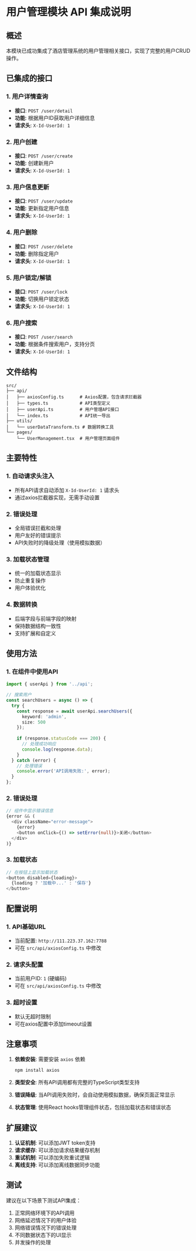 # 用户管理模块 API 集成说明

## 概述

本模块已成功集成了酒店管理系统的用户管理相关接口，实现了完整的用户CRUD操作。

## 已集成的接口

### 1. 用户详情查询
- **接口**: `POST /user/detail`
- **功能**: 根据用户ID获取用户详细信息
- **请求头**: `X-Id-UserId: 1`

### 2. 用户创建
- **接口**: `POST /user/create`
- **功能**: 创建新用户
- **请求头**: `X-Id-UserId: 1`

### 3. 用户信息更新
- **接口**: `POST /user/update`
- **功能**: 更新指定用户信息
- **请求头**: `X-Id-UserId: 1`

### 4. 用户删除
- **接口**: `POST /user/delete`
- **功能**: 删除指定用户
- **请求头**: `X-Id-UserId: 1`

### 5. 用户锁定/解锁
- **接口**: `POST /user/lock`
- **功能**: 切换用户锁定状态
- **请求头**: `X-Id-UserId: 1`

### 6. 用户搜索
- **接口**: `POST /user/search`
- **功能**: 根据条件搜索用户，支持分页
- **请求头**: `X-Id-UserId: 1`

## 文件结构

```
src/
├── api/
│   ├── axiosConfig.ts      # Axios配置，包含请求拦截器
│   ├── types.ts            # API类型定义
│   ├── userApi.ts          # 用户管理API接口
│   └── index.ts            # API统一导出
├── utils/
│   └── userDataTransform.ts # 数据转换工具
└── pages/
    └── UserManagement.tsx  # 用户管理页面组件
```

## 主要特性

### 1. 自动请求头注入
- 所有API请求自动添加 `X-Id-UserId: 1` 请求头
- 通过axios拦截器实现，无需手动设置

### 2. 错误处理
- 全局错误拦截和处理
- 用户友好的错误提示
- API失败时的降级处理（使用模拟数据）

### 3. 加载状态管理
- 统一的加载状态显示
- 防止重复操作
- 用户体验优化

### 4. 数据转换
- 后端字段与前端字段的映射
- 保持数据结构一致性
- 支持扩展和自定义

## 使用方法

### 1. 在组件中使用API

```typescript
import { userApi } from '../api';

// 搜索用户
const searchUsers = async () => {
  try {
    const response = await userApi.searchUsers({
      keyword: 'admin',
      size: 500
    });
    
    if (response.statusCode === 200) {
      // 处理成功响应
      console.log(response.data);
    }
  } catch (error) {
    // 处理错误
    console.error('API调用失败:', error);
  }
};
```

### 2. 错误处理

```typescript
// 组件中显示错误信息
{error && (
  <div className="error-message">
    {error}
    <button onClick={() => setError(null)}>关闭</button>
  </div>
)}
```

### 3. 加载状态

```typescript
// 在按钮上显示加载状态
<button disabled={loading}>
  {loading ? '加载中...' : '保存'}
</button>
```

## 配置说明

### 1. API基础URL
- 当前配置: `http://111.223.37.162:7788`
- 可在 `src/api/axiosConfig.ts` 中修改

### 2. 请求头配置
- 当前用户ID: `1` (硬编码)
- 可在 `src/api/axiosConfig.ts` 中修改

### 3. 超时设置
- 默认无超时限制
- 可在axios配置中添加timeout设置

## 注意事项

1. **依赖安装**: 需要安装 `axios` 依赖
   ```bash
   npm install axios
   ```

2. **类型安全**: 所有API调用都有完整的TypeScript类型支持

3. **错误降级**: 当API调用失败时，会自动使用模拟数据，确保页面正常显示

4. **状态管理**: 使用React hooks管理组件状态，包括加载状态和错误状态

## 扩展建议

1. **认证机制**: 可以添加JWT token支持
2. **请求缓存**: 可以添加请求结果缓存机制
3. **重试机制**: 可以添加失败重试逻辑
4. **离线支持**: 可以添加离线数据同步功能

## 测试

建议在以下场景下测试API集成：

1. 正常网络环境下的API调用
2. 网络延迟情况下的用户体验
3. 网络错误情况下的错误处理
4. 不同数据状态下的UI显示
5. 并发操作的处理
